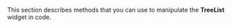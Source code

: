 <!--**
/*-------------------------------------------
    Auto-generated file. Do not modify.
-------------------------------------------

**-->

<!--shortDescription-->
This section describes methods that you can use to manipulate the **TreeList** widget in code.
<!--/shortDescription-->

<!--fullDescription-->

<!--/fullDescription-->